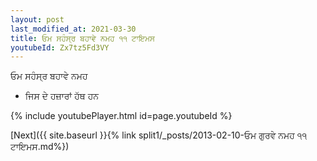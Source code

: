 ```yaml
---
layout: post
last_modified_at: 2021-03-30
title: ਓਮ ਸਹੰਸ੍ਰ ਬਹਾਵੇ ਨਮਹ ੧੧ ਟਾਇਮਸ
youtubeId: Zx7tz5Fd3VY
---
```

 
 
 ਓਮ ਸਹੰਸ੍ਰ ਬਹਾਵੇ ਨਮਹ  
 
 -  ਜਿਸ ਦੇ ਹਜ਼ਾਰਾਂ ਹੱਥ ਹਨ 
 
  
 
  
 
 
 
 
 
 


{% include youtubePlayer.html id=page.youtubeId %}
 
[Next]({{ site.baseurl }}{% link  split1/_posts/2013-02-10-ਓਮ ਗੁਰਵੇ ਨਮਹ ੧੧ ਟਾਇਮਸ.md%})
 
